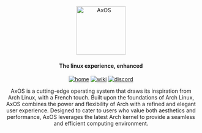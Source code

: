 <p align="center">
  <a href="https://axos-project.github.io"><img src="https://user-images.githubusercontent.com/110931544/250184275-f5b3bcf2-8dac-4d08-9c93-f83f18150d43.png" height="128" width="128" alt="AxOS"></a>
</p>

<h4 align="center">The linux experience, enhanced</h4>

<p align="center">
  <a href="https://www.axos-project.com" target="_blank"><img alt="home" src="https://img.shields.io/badge/HOME-darkblue?style=flat-square"></a>
  <a href="https://axos-1.gitbook.io/welcome/" target="_blank"><img alt="wiki" src="https://img.shields.io/badge/WIKI-red?style=flat-square"></a>
  <a href="https://discord.gg/xQdtDBFms" target="_blank"><img alt="discord" src="https://img.shields.io/badge/DISCORD-blue?style=flat-square"></a>
</p>

<p align="center">
AxOS is a cutting-edge operating system that draws its inspiration from Arch Linux, with a French touch. Built upon the foundations of Arch Linux, AxOS combines the power and flexibility of Arch with a refined and elegant user experience. Designed to cater to users who value both aesthetics and performance, AxOS leverages the latest Arch kernel to provide a seamless and efficient computing environment.
</p>
